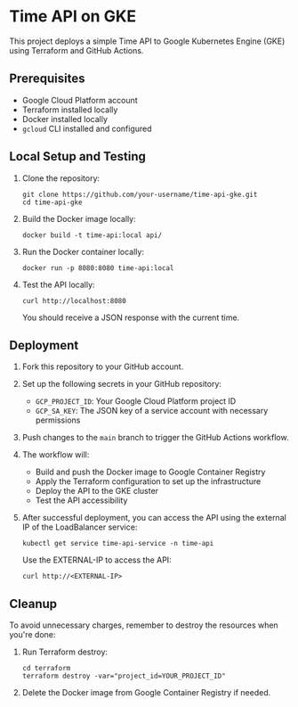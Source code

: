 # Time API on GKE

This project deploys a simple Time API to Google Kubernetes Engine (GKE) using Terraform and GitHub Actions.

## Prerequisites

- Google Cloud Platform account
- Terraform installed locally
- Docker installed locally
- `gcloud` CLI installed and configured

## Local Setup and Testing

1. Clone the repository:
   ```
   git clone https://github.com/your-username/time-api-gke.git
   cd time-api-gke
   ```

2. Build the Docker image locally:
   ```
   docker build -t time-api:local api/
   ```

3. Run the Docker container locally:
   ```
   docker run -p 8080:8080 time-api:local
   ```

4. Test the API locally:
   ```
   curl http://localhost:8080
   ```

   You should receive a JSON response with the current time.

## Deployment

1. Fork this repository to your GitHub account.

2. Set up the following secrets in your GitHub repository:
   - `GCP_PROJECT_ID`: Your Google Cloud Platform project ID
   - `GCP_SA_KEY`: The JSON key of a service account with necessary permissions


3. Push changes to the `main` branch to trigger the GitHub Actions workflow.

4. The workflow will:
   - Build and push the Docker image to Google Container Registry
   - Apply the Terraform configuration to set up the infrastructure
   - Deploy the API to the GKE cluster
   - Test the API accessibility

5. After successful deployment, you can access the API using the external IP of the LoadBalancer service:
   ```
   kubectl get service time-api-service -n time-api
   ```

   Use the EXTERNAL-IP to access the API:
   ```
   curl http://<EXTERNAL-IP>
   ```

## Cleanup

To avoid unnecessary charges, remember to destroy the resources when you're done:

1. Run Terraform destroy:
   ```
   cd terraform
   terraform destroy -var="project_id=YOUR_PROJECT_ID" 
   ```

2. Delete the Docker image from Google Container Registry if needed.